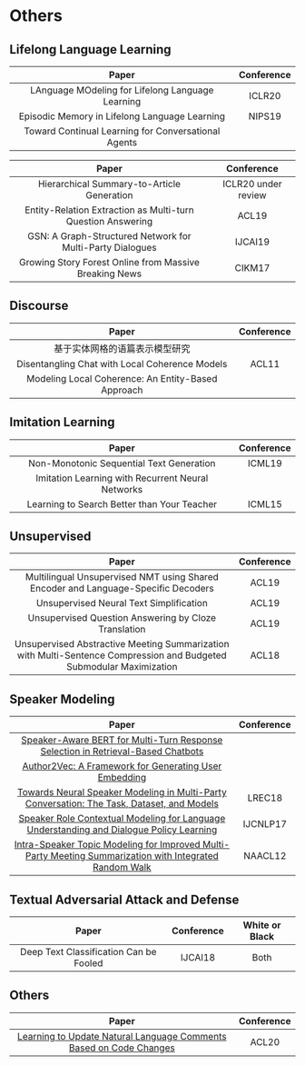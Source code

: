 # Others


## Lifelong Language Learning
| Paper | Conference |
| :---: | :---: |
| LAnguage MOdeling for Lifelong Language Learning|ICLR20|
| Episodic Memory in Lifelong Language Learning | NIPS19 |
| Toward Continual Learning for Conversational Agents ||

| Paper | Conference |
| :---: | :---: |
| Hierarchical Summary-to-Article Generation | ICLR20 under review |
| Entity-Relation Extraction as Multi-turn Question Answering | ACL19 |
| GSN: A Graph-Structured Network for Multi-Party Dialogues | IJCAI19 |
| Growing Story Forest Online from Massive Breaking News|CIKM17|


## Discourse
| Paper | Conference |
| :---: | :---: |
|基于实体网格的语篇表示模型研究||
|Disentangling Chat with Local Coherence Models|ACL11|
|Modeling Local Coherence: An Entity-Based Approach||


## Imitation Learning
| Paper | Conference |
| :---: | :---: |
| Non-Monotonic Sequential Text Generation | ICML19 |
| Imitation Learning with Recurrent Neural Networks ||
| Learning to Search Better than Your Teacher |ICML15|

## Unsupervised

| Paper | Conference |
| :---: | :---: |
|Multilingual Unsupervised NMT using Shared Encoder and Language-Specific Decoders|ACL19|
|Unsupervised Neural Text Simplification|ACL19|
|Unsupervised Question Answering by Cloze Translation|ACL19|
|Unsupervised Abstractive Meeting Summarization with Multi-Sentence Compression and Budgeted Submodular Maximization|ACL18|

## Speaker Modeling
| Paper | Conference |
| :---: | :---: |
|[Speaker-Aware BERT for Multi-Turn Response Selection in Retrieval-Based Chatbots](https://arxiv.org/abs/2004.03588)||
|[Author2Vec: A Framework for Generating User Embedding](https://arxiv.org/abs/2003.11627)||
|[Towards Neural Speaker Modeling in Multi-Party Conversation: The Task, Dataset, and Models](https://www.aclweb.org/anthology/L18-1496/)|LREC18|
|[Speaker Role Contextual Modeling for Language Understanding and Dialogue Policy Learning](https://arxiv.org/abs/1710.00164)|IJCNLP17|
|[Intra-Speaker Topic Modeling for Improved Multi-Party Meeting Summarization with Integrated Random Walk](https://www.aclweb.org/anthology/N12-1041/)|NAACL12|


## Textual Adversarial Attack and Defense 

| Paper | Conference |White or Black|
| :---: | :---: | :---: |
|Deep Text Classification Can be Fooled|IJCAI18|Both|

## Others
| Paper | Conference |
| :---: | :---: |
|[Learning to Update Natural Language Comments Based on Code Changes](https://arxiv.org/abs/2004.12169)|ACL20|



